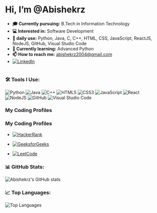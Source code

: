 # Hi, I’m @Abishekrz

- **🎓 Currently pursuing:** B.Tech in Information Technology  
- **💻 Interested in:** Software Development  
- **🚀 daily use:** Python, Java, C, C++, HTML, CSS, JavaScript, ReactJS, NodeJS, GitHub, Visual Studio Code  
- **🌱 Currently learning:**  Advanced Python
- **📫 How to reach me:** abishekrz2004@gmail.com
-  [![LinkedIn](https://img.icons8.com/color/48/000000/linkedin.png)](https://www.linkedin.com/in/r-s-abishek-668380282)
 

#
### 🛠 Tools I Use:

![Python](https://img.icons8.com/color/48/000000/python--v1.png) ![Java](https://img.icons8.com/color/48/000000/java-coffee-cup-logo--v1.png) ![C++](https://img.icons8.com/color/48/000000/c-plus-plus-logo.png) ![HTML5](https://img.icons8.com/color/48/000000/html-5--v1.png) ![CSS3](https://img.icons8.com/color/48/000000/css3.png) ![JavaScript](https://img.icons8.com/color/48/000000/javascript--v1.png) ![React](https://img.icons8.com/color/48/000000/react-native.png) ![NodeJS](https://img.icons8.com/color/48/000000/nodejs.png) ![GitHub](https://img.icons8.com/ios-glyphs/48/000000/github.png) ![Visual Studio Code](https://img.icons8.com/color/48/000000/visual-studio-code-2019.png)




### My Coding Profiles

### My Coding Profiles

- [![HackerRank](https://img.shields.io/badge/HackerRank-Profile-2EC866?logo=HackerRank&style=for-the-badge)](https://www.hackerrank.com/profile/abishekrz2004/)
  
- [![GeeksforGeeks](https://upload.wikimedia.org/wikipedia/commons/4/43/GeeksforGeeks.svg)](https://www.geeksforgeeks.org/user/abishek001/)
   
- [![LeetCode](https://leetcard.jacoblin.cool/abishekrz2004)](https://leetcode.com/abishekrz2004/)  


### 📊 GitHub Stats:

![Abishekrz's GitHub stats](https://github-readme-stats.vercel.app/api?username=Abishekrz&show_icons=true&theme=radical)

### 📈 Top Languages:

![Top Languages](https://github-readme-stats.vercel.app/api/top-langs/?username=Abishekrz&layout=compact&theme=radical)
